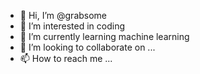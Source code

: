 - 👋 Hi, I’m @grabsome
- 👀 I’m interested in coding
- 🌱 I’m currently learning machine learning
- 💞️ I’m looking to collaborate on ...
- 📫 How to reach me ...

<!---
grabsome/grabsome is a ✨ special ✨ repository because its `README.md` (this file) appears on your GitHub profile.
You can click the Preview link to take a look at your changes.
--->
